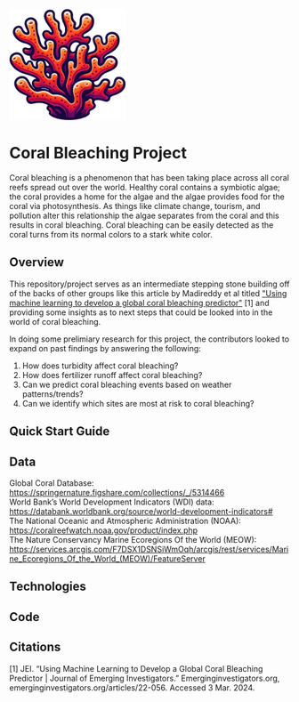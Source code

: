 <p text-align="center">
    <picture>
      <img alt="A sylized piece of coral" src="https://raw.githubusercontent.com/jamesbconner/MADS699/main/docs/images/ProjectCoralBleaching.png" height="200">
    </picture>
</p>

# Coral Bleaching Project

Coral bleaching is a phenomenon that has been taking place across all coral reefs spread out over the world. Healthy coral contains a symbiotic algae; the coral provides a home for the algae and the algae provides food for the coral via photosynthesis. As things like climate change, tourism, and pollution alter this relationship the algae separates from the coral and this results in coral bleaching. Coral bleaching can be easily detected as the coral turns from its normal colors to a stark white color.

## Overview

This repository/project serves as an intermediate stepping stone building off of the backs of other groups like this article by Madireddy et al titled ["Using machine learning to develop a global coral bleaching predictor"](https://emerginginvestigators.org/articles/22-056) [1] and providing some insights as to next steps that could be looked into in the world of coral bleaching.

In doing some prelimiary research for this project, the contributors looked to expand on past findings by answering the following:
1. How does turbidity affect coral bleaching?
2. How does fertilizer runoff affect coral bleaching?
3. Can we predict coral bleaching events based on weather patterns/trends?
4. Can we identify which sites are most at risk to coral bleaching?

## Quick Start Guide

## Data
Global Coral Database: https://springernature.figshare.com/collections/_/5314466 <br>
World Bank’s World Development Indicators (WDI) data: https://databank.worldbank.org/source/world-development-indicators# <br>
The National Oceanic and Atmospheric Administration (NOAA): https://coralreefwatch.noaa.gov/product/index.php <br>
The Nature Conservancy Marine Ecoregions Of the World (MEOW): https://services.arcgis.com/F7DSX1DSNSiWmOqh/arcgis/rest/services/Marine_Ecoregions_Of_the_World_(MEOW)/FeatureServer


## Technologies

## Code

## Citations

[1] JEI. “Using Machine Learning to Develop a Global Coral Bleaching Predictor | Journal of Emerging Investigators.” Emerginginvestigators.org, emerginginvestigators.org/articles/22-056. Accessed 3 Mar. 2024.
